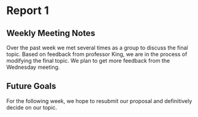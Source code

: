 # Report 1 

## Weekly Meeting Notes 
Over the past week we met several times as a group to discuss the final topic. Based on feedback from professor King, we are in the process of modifying the final topic. We plan to get more feedback from the Wednesday meeting.

## Future Goals
For the following week, we hope to resubmit our proposal and definitively decide on our topic.
